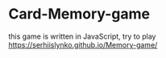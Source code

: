 # Card-Memory-game
this game is written in JavaScript,
try to play
https://serhiislynko.github.io/Memory-game/
